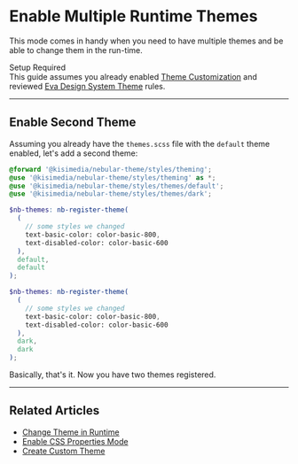 # Enable Multiple Runtime Themes

This mode comes in handy when you need to have multiple themes and be able to change them in the run-time.

<div class="note note-info section-end">
  <div class="note-title">Setup Required</div>
  <div class="note-body">
    This guide assumes you already enabled <a href="docs/design-system/enable-customizable-theme">Theme Customization</a> 
    and reviewed <a href="docs/design-system/design-system-theme">Eva Design System Theme</a> rules.
  </div>
</div>
<hr>

## Enable Second Theme

Assuming you already have the `themes.scss` file with the `default` theme enabled, let's add a second theme:

```scss
@forward '@kisimedia/nebular-theme/styles/theming';
@use '@kisimedia/nebular-theme/styles/theming' as *;
@use '@kisimedia/nebular-theme/styles/themes/default';
@use '@kisimedia/nebular-theme/styles/themes/dark';

$nb-themes: nb-register-theme(
  (
    // some styles we changed
    text-basic-color: color-basic-800,
    text-disabled-color: color-basic-600
  ),
  default,
  default
);

$nb-themes: nb-register-theme(
  (
    // some styles we changed
    text-basic-color: color-basic-800,
    text-disabled-color: color-basic-600
  ),
  dark,
  dark
);
```

Basically, that's it. Now you have two themes registered.

<hr>

## Related Articles

- [Change Theme in Runtime](docs/design-system/changing-theme)
- [Enable CSS Properties Mode](docs/design-system/enable-css-properties-mode)
- [Create Custom Theme](docs/design-system/create-custom-theme)
